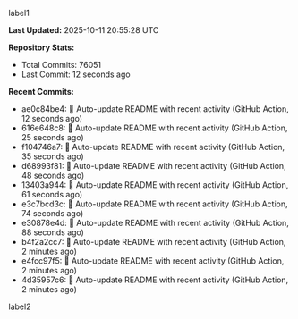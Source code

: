 
label1 
<!-- ACTIVITY_START -->
**Last Updated:** 2025-10-11 20:55:28 UTC

**Repository Stats:**
- Total Commits: 76051
- Last Commit: 12 seconds ago

**Recent Commits:**
- ae0c84be4: 🤖 Auto-update README with recent activity (GitHub Action, 12 seconds ago)
- 616e648c8: 🤖 Auto-update README with recent activity (GitHub Action, 25 seconds ago)
- f104746a7: 🤖 Auto-update README with recent activity (GitHub Action, 35 seconds ago)
- d68993f81: 🤖 Auto-update README with recent activity (GitHub Action, 48 seconds ago)
- 13403a944: 🤖 Auto-update README with recent activity (GitHub Action, 61 seconds ago)
- e3c7bcd3c: 🤖 Auto-update README with recent activity (GitHub Action, 74 seconds ago)
- e30878e4d: 🤖 Auto-update README with recent activity (GitHub Action, 88 seconds ago)
- b4f2a2cc7: 🤖 Auto-update README with recent activity (GitHub Action, 2 minutes ago)
- e4fcc97f5: 🤖 Auto-update README with recent activity (GitHub Action, 2 minutes ago)
- 4d35957c6: 🤖 Auto-update README with recent activity (GitHub Action, 2 minutes ago)
<!-- ACTIVITY_END -->

label2
